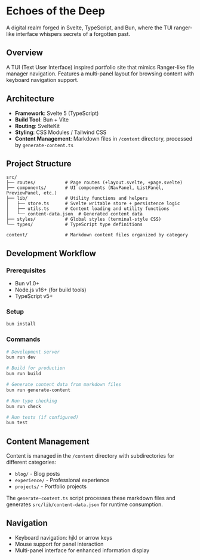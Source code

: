 # Echoes of the Deep

A digital realm forged in Svelte, TypeScript, and Bun, where the TUI ranger-like interface whispers secrets of a forgotten past.

## Overview

A TUI (Text User Interface) inspired portfolio site that mimics Ranger-like file manager navigation. Features a multi-panel layout for browsing content with keyboard navigation support.

## Architecture

- **Framework**: Svelte 5 (TypeScript)
- **Build Tool**: Bun + Vite
- **Routing**: SvelteKit
- **Styling**: CSS Modules / Tailwind CSS
- **Content Management**: Markdown files in `/content` directory, processed by `generate-content.ts`

## Project Structure

```
src/
├── routes/           # Page routes (+layout.svelte, +page.svelte)
├── components/       # UI components (NavPanel, ListPanel, PreviewPanel, etc.)
├── lib/              # Utility functions and helpers
│   ├── store.ts      # Svelte writable store + persistence logic
│   ├── utils.ts      # Content loading and utility functions
│   └── content-data.json  # Generated content data
├── styles/           # Global styles (terminal-style CSS)
└── types/            # TypeScript type definitions

content/              # Markdown content files organized by category
```

## Development Workflow

### Prerequisites
- Bun v1.0+
- Node.js v16+ (for build tools)
- TypeScript v5+

### Setup
```bash
bun install
```

### Commands
```bash
# Development server
bun run dev

# Build for production
bun run build

# Generate content data from markdown files
bun run generate-content

# Run type checking
bun run check

# Run tests (if configured)
bun test
```

## Content Management

Content is managed in the `/content` directory with subdirectories for different categories:
- `blog/` - Blog posts
- `experience/` - Professional experience
- `projects/` - Portfolio projects

The `generate-content.ts` script processes these markdown files and generates `src/lib/content-data.json` for runtime consumption.

## Navigation

- Keyboard navigation: hjkl or arrow keys
- Mouse support for panel interaction
- Multi-panel interface for enhanced information display